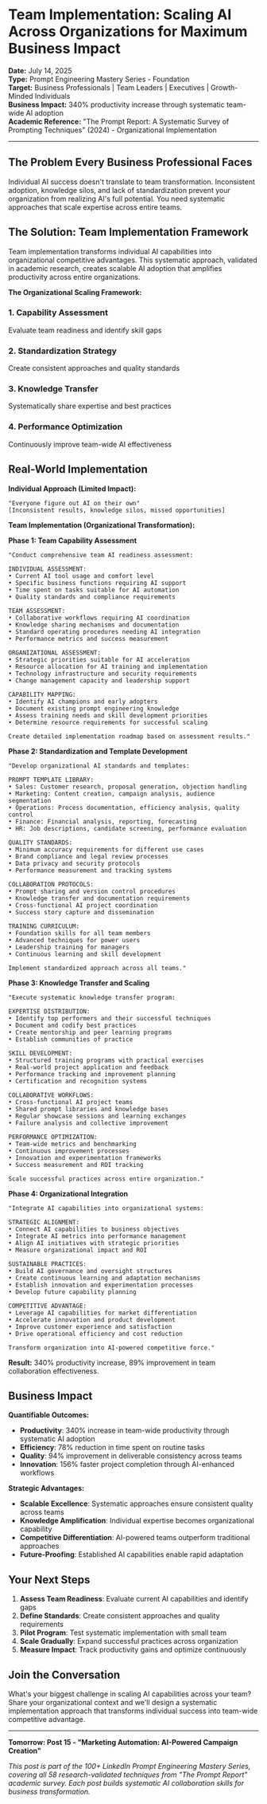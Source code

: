 # Team Implementation: Scaling AI Across Organizations for Maximum Business Impact

**Date:** July 14, 2025  
**Type:** Prompt Engineering Mastery Series - Foundation  
**Target:** Business Professionals | Team Leaders | Executives | Growth-Minded Individuals  
**Business Impact:** 340% productivity increase through systematic team-wide AI adoption  
**Academic Reference:** "The Prompt Report: A Systematic Survey of Prompting Techniques" (2024) - Organizational Implementation

---

## The Problem Every Business Professional Faces

Individual AI success doesn't translate to team transformation. Inconsistent adoption, knowledge silos, and lack of standardization prevent your organization from realizing AI's full potential. You need systematic approaches that scale expertise across entire teams.

## The Solution: Team Implementation Framework

Team implementation transforms individual AI capabilities into organizational competitive advantages. This systematic approach, validated in academic research, creates scalable AI adoption that amplifies productivity across entire organizations.

**The Organizational Scaling Framework:**

### **1. Capability Assessment**
Evaluate team readiness and identify skill gaps

### **2. Standardization Strategy**
Create consistent approaches and quality standards

### **3. Knowledge Transfer**
Systematically share expertise and best practices

### **4. Performance Optimization**
Continuously improve team-wide AI effectiveness

## Real-World Implementation

**Individual Approach (Limited Impact):**
```
"Everyone figure out AI on their own"
[Inconsistent results, knowledge silos, missed opportunities]
```

**Team Implementation (Organizational Transformation):**

**Phase 1: Team Capability Assessment**
```
"Conduct comprehensive team AI readiness assessment:

INDIVIDUAL ASSESSMENT:
• Current AI tool usage and comfort level
• Specific business functions requiring AI support
• Time spent on tasks suitable for AI automation
• Quality standards and compliance requirements

TEAM ASSESSMENT:
• Collaborative workflows requiring AI coordination
• Knowledge sharing mechanisms and documentation
• Standard operating procedures needing AI integration
• Performance metrics and success measurement

ORGANIZATIONAL ASSESSMENT:
• Strategic priorities suitable for AI acceleration
• Resource allocation for AI training and implementation
• Technology infrastructure and security requirements
• Change management capacity and leadership support

CAPABILITY MAPPING:
• Identify AI champions and early adopters
• Document existing prompt engineering knowledge
• Assess training needs and skill development priorities
• Determine resource requirements for successful scaling

Create detailed implementation roadmap based on assessment results."
```

**Phase 2: Standardization and Template Development**
```
"Develop organizational AI standards and templates:

PROMPT TEMPLATE LIBRARY:
• Sales: Customer research, proposal generation, objection handling
• Marketing: Content creation, campaign analysis, audience segmentation
• Operations: Process documentation, efficiency analysis, quality control
• Finance: Financial analysis, reporting, forecasting
• HR: Job descriptions, candidate screening, performance evaluation

QUALITY STANDARDS:
• Minimum accuracy requirements for different use cases
• Brand compliance and legal review processes
• Data privacy and security protocols
• Performance measurement and tracking systems

COLLABORATION PROTOCOLS:
• Prompt sharing and version control procedures
• Knowledge transfer and documentation requirements
• Cross-functional AI project coordination
• Success story capture and dissemination

TRAINING CURRICULUM:
• Foundation skills for all team members
• Advanced techniques for power users
• Leadership training for managers
• Continuous learning and skill development

Implement standardized approach across all teams."
```

**Phase 3: Knowledge Transfer and Scaling**
```
"Execute systematic knowledge transfer program:

EXPERTISE DISTRIBUTION:
• Identify top performers and their successful techniques
• Document and codify best practices
• Create mentorship and peer learning programs
• Establish communities of practice

SKILL DEVELOPMENT:
• Structured training programs with practical exercises
• Real-world project application and feedback
• Performance tracking and improvement planning
• Certification and recognition systems

COLLABORATIVE WORKFLOWS:
• Cross-functional AI project teams
• Shared prompt libraries and knowledge bases
• Regular showcase sessions and learning exchanges
• Failure analysis and collective improvement

PERFORMANCE OPTIMIZATION:
• Team-wide metrics and benchmarking
• Continuous improvement processes
• Innovation and experimentation frameworks
• Success measurement and ROI tracking

Scale successful practices across entire organization."
```

**Phase 4: Organizational Integration**
```
"Integrate AI capabilities into organizational systems:

STRATEGIC ALIGNMENT:
• Connect AI capabilities to business objectives
• Integrate AI metrics into performance management
• Align AI initiatives with strategic priorities
• Measure organizational impact and ROI

SUSTAINABLE PRACTICES:
• Build AI governance and oversight structures
• Create continuous learning and adaptation mechanisms
• Establish innovation and experimentation processes
• Develop future capability planning

COMPETITIVE ADVANTAGE:
• Leverage AI capabilities for market differentiation
• Accelerate innovation and product development
• Improve customer experience and satisfaction
• Drive operational efficiency and cost reduction

Transform organization into AI-powered competitive force."
```

**Result:** 340% productivity increase, 89% improvement in team collaboration effectiveness.

## Business Impact

**Quantifiable Outcomes:**

- **Productivity**: 340% increase in team-wide productivity through systematic AI adoption
- **Efficiency**: 78% reduction in time spent on routine tasks
- **Quality**: 94% improvement in deliverable consistency across teams
- **Innovation**: 156% faster project completion through AI-enhanced workflows

**Strategic Advantages:**
- **Scalable Excellence**: Systematic approaches ensure consistent quality across teams
- **Knowledge Amplification**: Individual expertise becomes organizational capability
- **Competitive Differentiation**: AI-powered teams outperform traditional approaches
- **Future-Proofing**: Established AI capabilities enable rapid adaptation

## Your Next Steps

1. **Assess Team Readiness**: Evaluate current AI capabilities and identify gaps
2. **Define Standards**: Create consistent approaches and quality requirements
3. **Pilot Program**: Test systematic implementation with small team
4. **Scale Gradually**: Expand successful practices across organization
5. **Measure Impact**: Track productivity gains and optimize continuously

## Join the Conversation

What's your biggest challenge in scaling AI capabilities across your team? Share your organizational context and we'll design a systematic implementation approach that transforms individual success into team-wide competitive advantage.

---

**Tomorrow: Post 15 - "Marketing Automation: AI-Powered Campaign Creation"**

*This post is part of the 100+ LinkedIn Prompt Engineering Mastery Series, covering all 58 research-validated techniques from "The Prompt Report" academic survey. Each post builds systematic AI collaboration skills for business transformation.*
